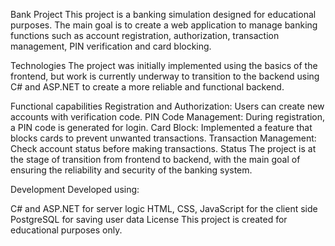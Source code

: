 Bank Project
This project is a banking simulation designed for educational purposes. The main goal is to create a web application to manage banking functions such as account registration, authorization, transaction management, PIN verification and card blocking.

Technologies
The project was initially implemented using the basics of the frontend, but work is currently underway to transition to the backend using C# and ASP.NET to create a more reliable and functional backend.

Functional capabilities
Registration and Authorization: Users can create new accounts with verification code.
PIN Code Management: During registration, a PIN code is generated for login.
Card Block: Implemented a feature that blocks cards to prevent unwanted transactions.
Transaction Management: Check account status before making transactions.
Status
The project is at the stage of transition from frontend to backend, with the main goal of ensuring the reliability and security of the banking system.

Development
Developed using:

C# and ASP.NET for server logic
HTML, CSS, JavaScript for the client side
PostgreSQL for saving user data
License
This project is created for educational purposes only.
